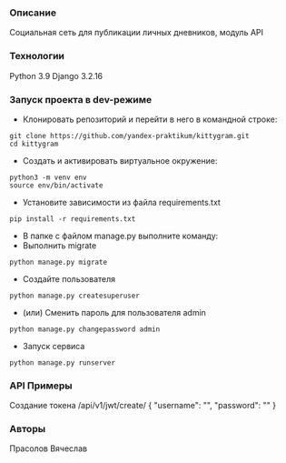 ### Описание
Социальная сеть для публикации личных дневников, модуль API
### Технологии
Python 3.9
Django 3.2.16
### Запуск проекта в dev-режиме
- Клонировать репозиторий и перейти в него в командной строке:
```
git clone https://github.com/yandex-praktikum/kittygram.git
cd kittygram
```
- Cоздать и активировать виртуальное окружение:
```
python3 -m venv env
source env/bin/activate
```
- Установите зависимости из файла requirements.txt
```
pip install -r requirements.txt
``` 
- В папке с файлом manage.py выполните команду:
- Выполнить migrate
```
python manage.py migrate
```
- Создайте пользователя
```
python manage.py createsuperuser
```
- (или) Сменить пароль для пользователя admin
```
python manage.py changepassword admin
```
- Запуск сервиса
```
python manage.py runserver
```
### API Примеры
Создание токена
/api/v1/jwt/create/
{
    "username": "",
    "password": ""
}
### Авторы
Прасолов Вячеслав